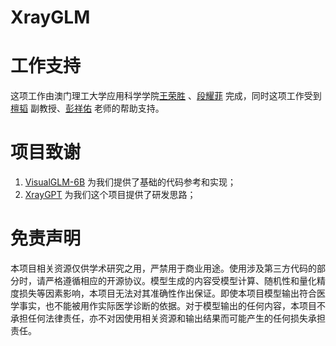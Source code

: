 # XrayGLM

# 工作支持

这项工作由澳门理工大学应用科学学院[王荣胜](https://github.com/WangRongsheng) 、[段耀菲](https://github.com/IsBaSO4) 完成，同时这项工作受到[檀韬](https://scholar.google.com/citations?hl=zh-CN&user=lLg3WRkAAAAJ) 副教授、[彭祥佑](http://www.patrickpang.net/) 老师的帮助支持。

# 项目致谢

1. [VisualGLM-6B](https://github.com/THUDM/VisualGLM-6B) 为我们提供了基础的代码参考和实现；
2. [XrayGPT](https://github.com/mbzuai-oryx/XrayGPT) 为我们这个项目提供了研发思路；

# 免责声明

本项目相关资源仅供学术研究之用，严禁用于商业用途。使用涉及第三方代码的部分时，请严格遵循相应的开源协议。模型生成的内容受模型计算、随机性和量化精度损失等因素影响，本项目无法对其准确性作出保证。即使本项目模型输出符合医学事实，也不能被用作实际医学诊断的依据。对于模型输出的任何内容，本项目不承担任何法律责任，亦不对因使用相关资源和输出结果而可能产生的任何损失承担责任。
